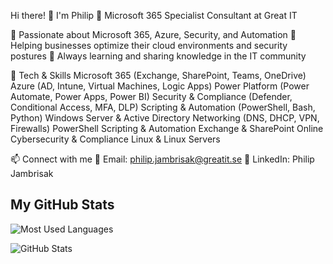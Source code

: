 Hi there! 👋 I'm Philip
🚀 Microsoft 365 Specialist Consultant at Great IT

🔹 Passionate about Microsoft 365, Azure, Security, and Automation
🔹 Helping businesses optimize their cloud environments and security postures
🔹 Always learning and sharing knowledge in the IT community

🔧 Tech & Skills
Microsoft 365 (Exchange, SharePoint, Teams, OneDrive)
Azure (AD, Intune, Virtual Machines, Logic Apps)
Power Platform (Power Automate, Power Apps, Power BI)
Security & Compliance (Defender, Conditional Access, MFA, DLP)
Scripting & Automation (PowerShell, Bash, Python)
Windows Server & Active Directory
Networking (DNS, DHCP, VPN, Firewalls)
PowerShell Scripting & Automation
Exchange & SharePoint Online
Cybersecurity & Compliance
Linux & Linux Servers

📫 Connect with me
📧 Email: philip.jambrisak@greatit.se
🔗 LinkedIn: Philip Jambrisak

## My GitHub Stats

![Most Used Languages](https://github-readme-stats.vercel.app/api/top-langs?username=Jambrisak&show_icons=true&locale=en&layout=compact&theme=tokyonight)

![GitHub Stats](https://github-readme-stats.vercel.app/api?username=Jambrisak&show_icons=true&theme=tokyonight)
<!--
**Jambrisak/Jambrisak** is a ✨ _special_ ✨ repository because its `README.md` (this file) appears on your GitHub profile.

Here are some ideas to get you started:

- 🔭 I’m currently working on ...
- 🌱 I’m currently learning ...
- 👯 I’m looking to collaborate on ...
- 🤔 I’m looking for help with ...
- 💬 Ask me about ...
- 📫 How to reach me: ...
- 😄 Pronouns: ...
- ⚡ Fun fact: ...
-->
